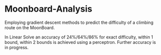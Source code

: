 # Moonboard-Analysis

Employing gradient descent methods to predict the difficulty of a climbing route on the MoonBoard.

In Linear Solve an accuracy of 24%/64%/86% for exact difficulty, within 1 bound, within 2 bounds is achieved using a perceptron.
Further accuracy is in progress.
